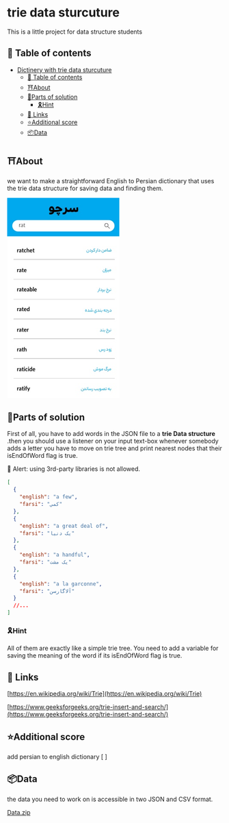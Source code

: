 # trie data sturcuture

This is a little project for data structure students

## 💾 Table of contents

- [Dictinery with trie data sturcuture](#dictinery-with-trie-data-sturcuture)
  - [💾 Table of contents](#💾-table-of-contents)
  - [⛩About](#⛩about)
  - [🎯Parts of solution](#🎯parts-of-solution)
    - [🎗Hint](#🎗hint)
  - [🔗 Links](#🔗-links)
  - [⭐️Additional score](#⭐️additional-score)
  - [📦Data](#📦data)

## ⛩About

we want to make a straightforward English to Persian dictionary that uses the trie data structure for saving data and finding them.

![Mobile](./Mobile.jpg)

## 🎯Parts of solution

First of all, you have to add words in the JSON file to a **trie Data structure** .then you should use a listener on your input text-box whenever somebody adds a letter you have to move on trie tree and print nearest nodes that their isEndOfWord flag is true.

🚨 Alert: using 3rd-party libraries is not allowed.

```json
[
  {
    "english": "a few",
    "farsi": "کمي"
  },
  {
    "english": "a great deal of",
    "farsi": "يک دنيا"
  },
  {
    "english": "a handful",
    "farsi": "يک مشت"
  },
  {
    "english": "a la garconne",
    "farsi": "آلاگارسن"
  }
  //...
]
```

### 🎗Hint

All of them are exactly like a simple trie tree. You need to add a variable for saving the meaning of the word if its isEndOfWord flag is true.

## 🔗 Links

[https://en.wikipedia.org/wiki/Trie](https://en.wikipedia.org/wiki/Trie)

[https://www.geeksforgeeks.org/trie-insert-and-search/](https://www.geeksforgeeks.org/trie-insert-and-search/)

## ⭐️Additional score

add persian to english dictionary [ ]

## 📦Data

the data you need to work on is accessible in two JSON and CSV format.

[Data.zip](https://github.com/parsamoh/DS-dictionary/raw/master/data.zip) 